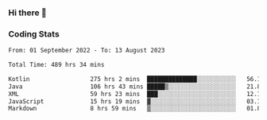 ### Hi there 👋

<!--
**Girrafeec/girrafeec** is a ✨ _special_ ✨ repository because its `README.md` (this file) appears on your GitHub profile.

Here are some ideas to get you started:

- 🔭 I’m currently working on ...
- 🌱 I’m currently learning ...
- 👯 I’m looking to collaborate on ...
- 🤔 I’m looking for help with ...
- 💬 Ask me about ...
- 📫 How to reach me: ...
- 😄 Pronouns: ...
- ⚡ Fun fact: ...
-->

### Coding Stats
<!--START_SECTION:waka-->

```txt
From: 01 September 2022 - To: 13 August 2023

Total Time: 489 hrs 34 mins

Kotlin                 275 hrs 2 mins  ██████████████░░░░░░░░░░░   56.18 %
Java                   106 hrs 43 mins █████▒░░░░░░░░░░░░░░░░░░░   21.80 %
XML                    59 hrs 23 mins  ███░░░░░░░░░░░░░░░░░░░░░░   12.13 %
JavaScript             15 hrs 19 mins  ▓░░░░░░░░░░░░░░░░░░░░░░░░   03.13 %
Markdown               8 hrs 59 mins   ▒░░░░░░░░░░░░░░░░░░░░░░░░   01.83 %
```

<!--END_SECTION:waka-->

